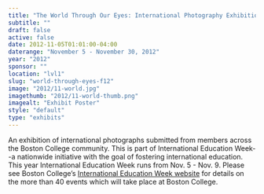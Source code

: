 ```yaml
---
title: "The World Through Our Eyes: International Photography Exhibition"
subtitle: ""
draft: false
active: false
date: 2012-11-05T01:01:00-04:00
daterange: "November 5 - November 30, 2012"
year: "2012"
sponsor: ""
location: "lvl1"
slug: "world-through-eyes-f12"
image: "2012/11-world.jpg"
imagethumb: "2012/11-world-thumb.png"
imagealt: "Exhibit Poster"
style: "default"
type: "exhibits"
---
```


An exhibition of international photographs submitted from members across the Boston College community. This is part of International Education Week--a nationwide initiative with the goal of fostering international education. This year International Education Week runs from Nov. 5 - Nov. 9. Please see Boston College&rsquo;s <a href="http://www.bc.edu/iew">International Education Week website</a> for details on the more than 40 events which will take place at Boston College.

<!--

Active:
  Yes (will appear on Exhibit's homepage)
  No (will not appear on Exhibit's homepage, but will appear in archives)

Gallery locations: 
  Burns Library (burns)
  Theology and Ministry Library (tml)
  O'Neill Level One (lvl1)
  O'Neill Level Three (lvl3)
  O'Neill Reading Room (reading)
  O'Neill Reading Room Back Wall (backwall)
  O'Neill Lobby (lobby)
  History Dept, Stokes Hall (stokes)
  Bapst Exhibits (bapsts)
  Archived Bapst Exhibits (bapstsarchive)
  
Need spaces for:

  Virtual Exhibits (virtual)
  Tip O'Neill (tiponeill)

Style:
  Poster on left, text on right (default)
  Poster on right, text on left (right)
  Poster large, centered above text (middle_top)
  Poster large, centered below text (middle_down)

Add'l images
  <img src="/theme/img/exhibits/XXXX/201X/00-XXXX.png" alt="words" class="float_left">
  <img src="/theme/img/exhibits/XXXX/201X/00-XXXX.png" alt="words" class="float_right">
  <img src="/theme/img/exhibits/XXXX/201X/00-XXXX.png" alt="words" class="center">

-->

